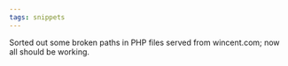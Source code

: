```yaml
---
tags: snippets
---
```


Sorted out some broken paths in PHP files served from wincent.com; now all should be working.
